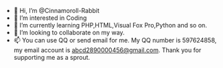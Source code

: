 - 👋 Hi, I’m @Cinnamoroll-Rabbit
- 👀 I’m interested in Coding
- 🌱 I’m currently learning PHP,HTML,Visual Fox Pro,Python and so on.
- 💞️ I’m looking to collaborate on my way.
- 📫 You can use QQ or send email for me. My QQ number is 597624858, my email account is abcd2890000456@gmail.com.
Thank you for supporting me as a sprout.
<!---
Cinnamoroll-Rabbit/Cinnamoroll-Rabbit is a ✨ special ✨ repository because its `README.md` (this file) appears on your GitHub profile.
You can click the Preview link to take a look at your changes.
--->
